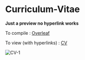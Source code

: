 # Curriculum-Vitae
**Just a preview no hyperlink works**

To compile : [Overleaf](https://www.overleaf.com/)

To view (with hyperlinks) : [CV](https://drive.google.com/file/d/1h0m5Br1rWcjwbAgXWZu64H9kFLWCp_JM/view?usp=sharing)



![CV-1](https://github.com/chungimungi/Curriculum-Vitae/assets/90822297/413cff53-8f4d-439c-bf60-de4d36f6bb0c)
